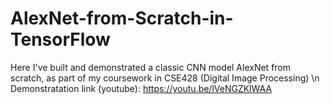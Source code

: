# AlexNet-from-Scratch-in-TensorFlow

Here I've built and demonstrated a classic CNN model AlexNet from scratch, as part of my coursework in CSE428 (Digital Image Processing) \n
Demonstratation link (youtube): https://youtu.be/lVeNGZKlWAA 
